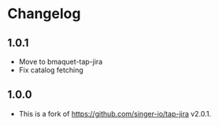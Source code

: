# Changelog

## 1.0.1
  * Move to bmaquet-tap-jira
  * Fix catalog fetching
 
## 1.0.0
  * This is a fork of https://github.com/singer-io/tap-jira v2.0.1.

